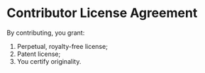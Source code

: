 # Contributor License Agreement
By contributing, you grant:
1. Perpetual, royalty-free license;
2. Patent license;
3. You certify originality.
